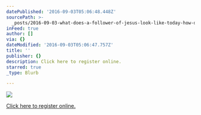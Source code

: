 ```yaml
---
datePublished: '2016-09-03T05:06:48.448Z'
sourcePath: >-
  _posts/2016-09-03-what-does-a-follower-of-jesus-look-like-today-how-do-we-mak.md
inFeed: true
author: []
via: {}
dateModified: '2016-09-03T05:06:47.757Z'
title: ''
publisher: {}
description: Click here to register online.
starred: true
_type: Blurb

---
```

![](https://the-grid-user-content.s3-us-west-2.amazonaws.com/2b20a2d5-4756-4306-ac0d-0351560e2f3c.png)

[Click here to register online.][0]

[0]: https://www.eventbrite.co.nz/e/dmd-conference-2016-tickets-27103950646